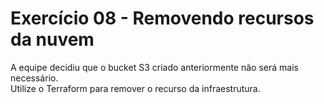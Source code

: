 # Exercício 08 - Removendo recursos da nuvem

A equipe decidiu que o bucket S3 criado anteriormente não será mais necessário.  
Utilize o Terraform para remover o recurso da infraestrutura.  
